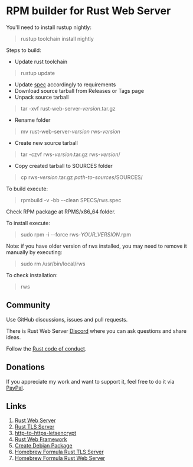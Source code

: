 # RPM builder for Rust Web Server
You'll need to install rustup nightly:
> rustup toolchain install nightly

Steps to build:
- Update rust toolchain
> rustup update
- Update [spec](SPECS/rws.spec) accordingly to requirements
- Download source tarball from Releases or Tags page
- Unpack source tarball
> tar -xvf rust-web-server-_version_.tar.gz
- Rename folder
> mv rust-web-server-_version_ rws-_version_
- Create new source tarball
> tar -czvf rws-_version_.tar.gz rws-_version_/
- Copy created tarball to SOURCES folder
> cp rws-_version_.tar.gz _path-to-sources_/SOURCES/

To build execute:
> rpmbuild -v -bb --clean SPECS/rws.spec

Check RPM package at RPMS/x86_64 folder.

To install execute:
> sudo rpm -i --force rws-_YOUR_VERSION_.rpm

Note: if you have older version of rws installed, you may need to remove it manually by executing:
> sudo rm /usr/bin/local/rws

To check installation:
> rws


## Community
Use GitHub discussions, issues and pull requests.

There is Rust Web Server [Discord](https://discord.gg/zaErjtr5Dm) where you can ask questions and share ideas.

Follow the [Rust code of conduct](https://www.rust-lang.org/policies/code-of-conduct).

## Donations
If you appreciate my work and want to support it, feel free to do it via [PayPal](https://www.paypal.com/donate/?hosted_button_id=7J69SYZWSP6HJ).

## Links
1. [Rust Web Server](https://github.com/bohdaq/rust-web-server)
1. [Rust TLS Server](https://github.com/bohdaq/rust-tls-server)
1. [http-to-https-letsencrypt](https://github.com/bohdaq/rust-http-to-https-letsencrypt-acme)
1. [Rust Web Framework](https://github.com/bohdaq/rust-web-framework/)
1. [Create Debian Package](https://github.com/bohdaq/rws-create-deb)
1. [Homebrew Formula Rust TLS Server](https://github.com/bohdaq/homebrew-rust-tls-server)
1. [Homebrew Formula Rust Web Server](https://github.com/bohdaq/homebrew-rust-web-server)
